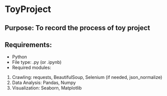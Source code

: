 # ToyProject

## Purpose: To record the process of toy project

## Requirements:
- Python
- File type: .py (or .ipynb)
- Required modules:
1. Crawling: requests, BeautifulSoup, Selenium (if needed, json_normalize)
2. Data Analysis: Pandas, Numpy
3. Visualization: Seaborn, Matplotlib


